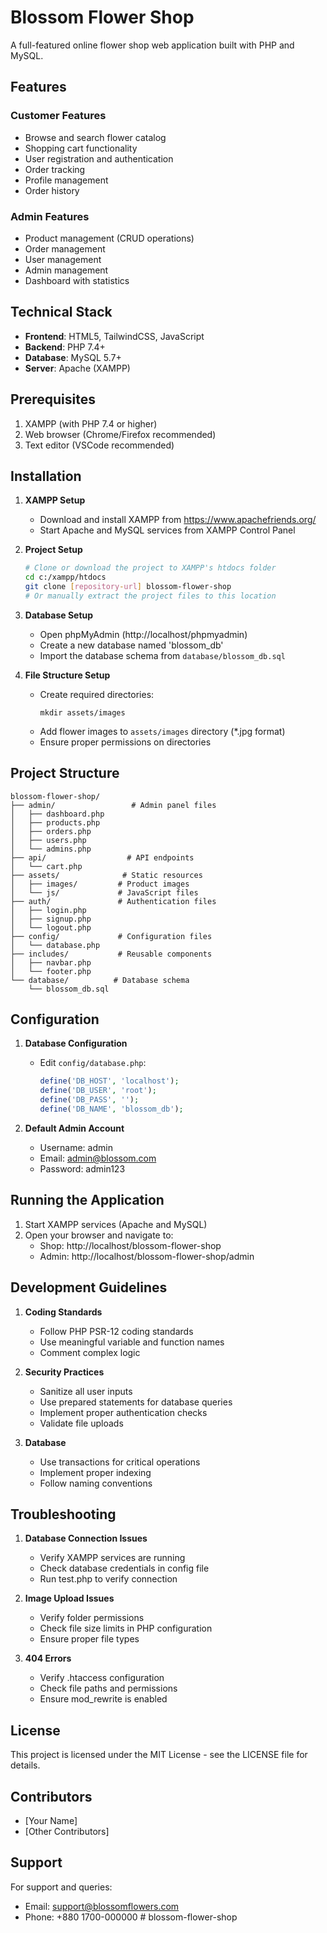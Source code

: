 # Blossom Flower Shop

A full-featured online flower shop web application built with PHP and MySQL.

## Features

### Customer Features
- Browse and search flower catalog
- Shopping cart functionality
- User registration and authentication
- Order tracking
- Profile management
- Order history

### Admin Features
- Product management (CRUD operations)
- Order management
- User management
- Admin management
- Dashboard with statistics

## Technical Stack

- **Frontend**: HTML5, TailwindCSS, JavaScript
- **Backend**: PHP 7.4+
- **Database**: MySQL 5.7+
- **Server**: Apache (XAMPP)

## Prerequisites

1. XAMPP (with PHP 7.4 or higher)
2. Web browser (Chrome/Firefox recommended)
3. Text editor (VSCode recommended)

## Installation

1. **XAMPP Setup**
   - Download and install XAMPP from https://www.apachefriends.org/
   - Start Apache and MySQL services from XAMPP Control Panel

2. **Project Setup**
   ```bash
   # Clone or download the project to XAMPP's htdocs folder
   cd c:/xampp/htdocs
   git clone [repository-url] blossom-flower-shop
   # Or manually extract the project files to this location
   ```

3. **Database Setup**
   - Open phpMyAdmin (http://localhost/phpmyadmin)
   - Create a new database named 'blossom_db'
   - Import the database schema from `database/blossom_db.sql`

4. **File Structure Setup**
   - Create required directories:
     ```
     mkdir assets/images
     ```
   - Add flower images to `assets/images` directory (*.jpg format)
   - Ensure proper permissions on directories

## Project Structure

```
blossom-flower-shop/
├── admin/                 # Admin panel files
│   ├── dashboard.php     
│   ├── products.php
│   ├── orders.php
│   ├── users.php
│   └── admins.php
├── api/                  # API endpoints
│   └── cart.php
├── assets/              # Static resources
│   ├── images/         # Product images
│   └── js/             # JavaScript files
├── auth/               # Authentication files
│   ├── login.php
│   ├── signup.php
│   └── logout.php
├── config/             # Configuration files
│   └── database.php
├── includes/           # Reusable components
│   ├── navbar.php
│   └── footer.php
└── database/          # Database schema
    └── blossom_db.sql
```

## Configuration

1. **Database Configuration**
   - Edit `config/database.php`:
     ```php
     define('DB_HOST', 'localhost');
     define('DB_USER', 'root');
     define('DB_PASS', '');
     define('DB_NAME', 'blossom_db');
     ```

2. **Default Admin Account**
   - Username: admin
   - Email: admin@blossom.com
   - Password: admin123

## Running the Application

1. Start XAMPP services (Apache and MySQL)
2. Open your browser and navigate to:
   - Shop: http://localhost/blossom-flower-shop
   - Admin: http://localhost/blossom-flower-shop/admin

## Development Guidelines

1. **Coding Standards**
   - Follow PHP PSR-12 coding standards
   - Use meaningful variable and function names
   - Comment complex logic

2. **Security Practices**
   - Sanitize all user inputs
   - Use prepared statements for database queries
   - Implement proper authentication checks
   - Validate file uploads

3. **Database**
   - Use transactions for critical operations
   - Implement proper indexing
   - Follow naming conventions

## Troubleshooting

1. **Database Connection Issues**
   - Verify XAMPP services are running
   - Check database credentials in config file
   - Run test.php to verify connection

2. **Image Upload Issues**
   - Verify folder permissions
   - Check file size limits in PHP configuration
   - Ensure proper file types

3. **404 Errors**
   - Verify .htaccess configuration
   - Check file paths and permissions
   - Ensure mod_rewrite is enabled

## License

This project is licensed under the MIT License - see the LICENSE file for details.

## Contributors

- [Your Name]
- [Other Contributors]

## Support

For support and queries:
- Email: support@blossomflowers.com
- Phone: +880 1700-000000
#   b l o s s o m - f l o w e r - s h o p  
 